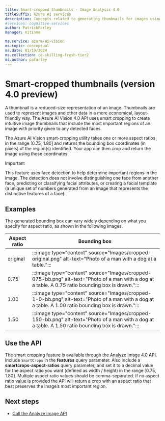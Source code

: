 ```yaml
---
title: Smart-cropped thumbnails - Image Analysis 4.0
titleSuffix: Azure AI services
description: Concepts related to generating thumbnails for images using the Image Analysis 4.0 API.
#services: cognitive-services
author: PatrickFarley
manager: nitinme

ms.service: azure-ai-vision
ms.topic: conceptual
ms.date: 01/19/2024
ms.collection: ce-skilling-fresh-tier2
ms.author: pafarley
---
```


# Smart-cropped thumbnails (version 4.0 preview)

A thumbnail is a reduced-size representation of an image. Thumbnails are used to represent images and other data in a more economical, layout-friendly way. The Azure AI Vision 4.0 API uses smart cropping to create intuitive image thumbnails that include the most important regions of an image with priority given to any detected faces.

The Azure AI Vision smart-cropping utility takes one or more aspect ratios in the range [0.75, 1.80] and returns the bounding box coordinates (in pixels) of the region(s) identified. Your app can then crop and return the image using those coordinates.

> [!IMPORTANT]
> This feature uses face detection to help determine important regions in the image. The detection does not involve distinguishing one face from another face, predicting or classifying facial attributes, or creating a facial template (a unique set of numbers generated from an image that represents the distinctive features of a face).

## Examples

The generated bounding box can vary widely depending on what you specify for aspect ratio, as shown in the following images.

| Aspect ratio | Bounding box |
|-------|-----------|
| original | :::image type="content" source="Images/cropped-original.png" alt-text="Photo of a man with a dog at a table."::: |
| 0.75 |  :::image type="content" source="Images/cropped-075-bb.png" alt-text="Photo of a man with a dog at a table. A 0.75 ratio bounding box is drawn."::: |
| 1.00 |  :::image type="content" source="Images/cropped-1-0-bb.png" alt-text="Photo of a man with a dog at a table. A 1.00 ratio bounding box is drawn."::: |
| 1.50 |  :::image type="content" source="Images/cropped-150-bb.png" alt-text="Photo of a man with a dog at a table. A 1.50 ratio bounding box is drawn."::: |


## Use the API

The smart cropping feature is available through the [Analyze Image 4.0 API](https://aka.ms/vision-4-0-ref). Include `SmartCrops` in the **features** query parameter. Also include a **smartcrops-aspect-ratios** query parameter, and set it to a decimal value for the aspect ratio you want (defined as width / height) in the range [0.75, 1.80]. Multiple aspect ratio values should be comma-separated. If no aspect ratio value is provided the API will return a crop with an aspect ratio that best preserves the image’s most important region.  

## Next steps

* [Call the Analyze Image API](./how-to/call-analyze-image-40.md)
